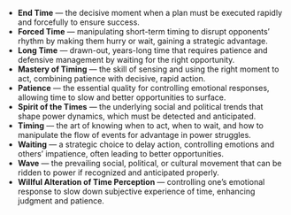 - **End Time** — the decisive moment when a plan must be executed rapidly and forcefully to ensure success.  
- **Forced Time** — manipulating short-term timing to disrupt opponents’ rhythm by making them hurry or wait, gaining a strategic advantage.  
- **Long Time** — drawn-out, years-long time that requires patience and defensive management by waiting for the right opportunity.  
- **Mastery of Timing** — the skill of sensing and using the right moment to act, combining patience with decisive, rapid action.  
- **Patience** — the essential quality for controlling emotional responses, allowing time to slow and better opportunities to surface.  
- **Spirit of the Times** — the underlying social and political trends that shape power dynamics, which must be detected and anticipated.  
- **Timing** — the art of knowing when to act, when to wait, and how to manipulate the flow of events for advantage in power struggles.  
- **Waiting** — a strategic choice to delay action, controlling emotions and others’ impatience, often leading to better opportunities.  
- **Wave** — the prevailing social, political, or cultural movement that can be ridden to power if recognized and anticipated properly.  
- **Willful Alteration of Time Perception** — controlling one’s emotional response to slow down subjective experience of time, enhancing judgment and patience.
